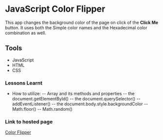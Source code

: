 # JavaScript Color Flipper
This app changes the background color of the page on click of the **Click Me** button.
It uses both the Simple color names and the Hexadecimal color combination as well.

## Tools
- JavaScript
- HTML
- CSS

### Lessons Learnt
- How to utilize:
-- Array and its methods and properties
-- the document.getElementById()
-- the document.querySelector()
-- addEventListener()
-- the document.body.style.backgroundColor
-- Math.floor()
-- Math.random()

### Link to hosted page
[Color Flipper](https://felistus.github.io/color-flipper/)